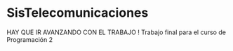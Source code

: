 # SisTelecomunicaciones
HAY QUE IR AVANZANDO CON EL TRABAJO !
Trabajo final para el curso de Programación 2
